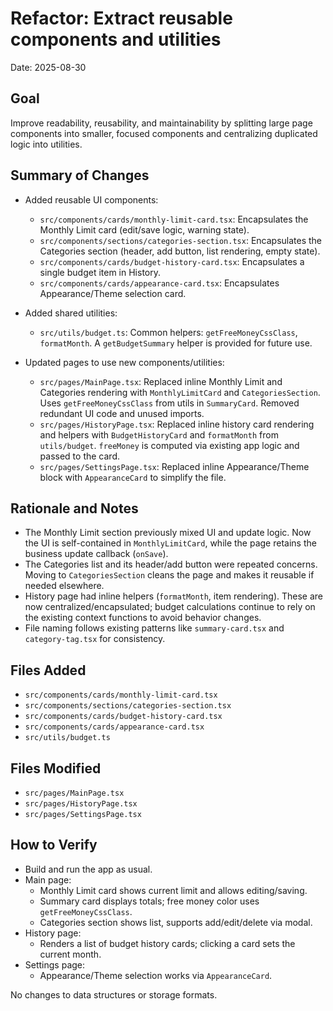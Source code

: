 # Refactor: Extract reusable components and utilities

Date: 2025-08-30

## Goal
Improve readability, reusability, and maintainability by splitting large page components into smaller, focused components and centralizing duplicated logic into utilities.

## Summary of Changes

- Added reusable UI components:
  - `src/components/cards/monthly-limit-card.tsx`: Encapsulates the Monthly Limit card (edit/save logic, warning state).
  - `src/components/sections/categories-section.tsx`: Encapsulates the Categories section (header, add button, list rendering, empty state).
  - `src/components/cards/budget-history-card.tsx`: Encapsulates a single budget item in History.
  - `src/components/cards/appearance-card.tsx`: Encapsulates Appearance/Theme selection card.

- Added shared utilities:
  - `src/utils/budget.ts`: Common helpers: `getFreeMoneyCssClass`, `formatMonth`. A `getBudgetSummary` helper is provided for future use.

- Updated pages to use new components/utilities:
  - `src/pages/MainPage.tsx`: Replaced inline Monthly Limit and Categories rendering with `MonthlyLimitCard` and `CategoriesSection`. Uses `getFreeMoneyCssClass` from utils in `SummaryCard`. Removed redundant UI code and unused imports.
  - `src/pages/HistoryPage.tsx`: Replaced inline history card rendering and helpers with `BudgetHistoryCard` and `formatMonth` from `utils/budget`. `freeMoney` is computed via existing app logic and passed to the card.
  - `src/pages/SettingsPage.tsx`: Replaced inline Appearance/Theme block with `AppearanceCard` to simplify the file.

## Rationale and Notes

- The Monthly Limit section previously mixed UI and update logic. Now the UI is self-contained in `MonthlyLimitCard`, while the page retains the business update callback (`onSave`).
- The Categories list and its header/add button were repeated concerns. Moving to `CategoriesSection` cleans the page and makes it reusable if needed elsewhere.
- History page had inline helpers (`formatMonth`, item rendering). These are now centralized/encapsulated; budget calculations continue to rely on the existing context functions to avoid behavior changes.
- File naming follows existing patterns like `summary-card.tsx` and `category-tag.tsx` for consistency.

## Files Added

- `src/components/cards/monthly-limit-card.tsx`
- `src/components/sections/categories-section.tsx`
- `src/components/cards/budget-history-card.tsx`
- `src/components/cards/appearance-card.tsx`
- `src/utils/budget.ts`

## Files Modified

- `src/pages/MainPage.tsx`
- `src/pages/HistoryPage.tsx`
- `src/pages/SettingsPage.tsx`

## How to Verify

- Build and run the app as usual.
- Main page:
  - Monthly Limit card shows current limit and allows editing/saving.
  - Summary card displays totals; free money color uses `getFreeMoneyCssClass`.
  - Categories section shows list, supports add/edit/delete via modal.
- History page:
  - Renders a list of budget history cards; clicking a card sets the current month.
- Settings page:
  - Appearance/Theme selection works via `AppearanceCard`.

No changes to data structures or storage formats.
